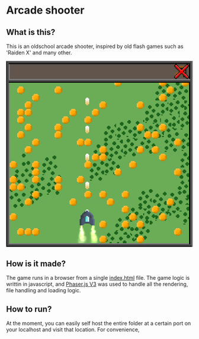 # Arcade shooter

## What is this?
This is an oldschool arcade shooter, inspired by old flash games such as 'Raiden X' and many other.

![Screenshot as of 20 March 2020](https://github.com/jefmeijvis/arcade-shooter/blob/master/screenshots/20-03-2020.png "Screenshot as of 20 March 2020")


## How is it made?
The game runs in a browser from a single [index.html](index.html) file.
The game logic is writtin in javascript, and [Phaser.js V3](https://www.https://phaser.io/phaser3.com "Phaser 3") was used to handle all the rendering, file handling and loading logic.


## How to run?
At the moment, you can easily self host the entire folder at a certain port on your localhost and visit that location. For convenience, 